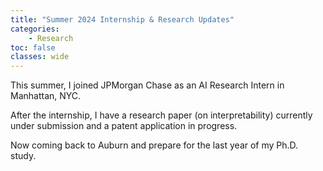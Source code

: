 ```yaml
---
title: "Summer 2024 Internship & Research Updates"
categories: 
    - Research
toc: false
classes: wide
---
```


This summer, I joined JPMorgan Chase as an AI Research Intern in Manhattan, NYC.

After the internship, I have a research paper (on interpretability) currently under submission and a patent application in progress.

Now coming back to Auburn and prepare for the last year of my Ph.D. study.


